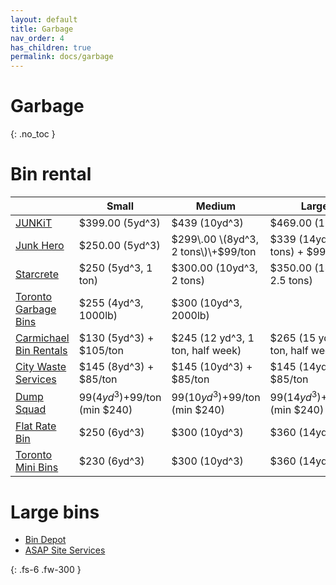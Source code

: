 ```yaml
---
layout: default
title: Garbage
nav_order: 4
has_children: true
permalink: docs/garbage
---
```


# Garbage
{: .no_toc }

# Bin rental

|           | Small              | Medium                                    | Large                                  |
|-----------|--------------------|-------------------------------------------|----------------------------------------|
| [JUNKiT](https://junkit.ca/pricing/) | $399\.00 \(5yd^3\) | $439 \(10yd^3\) | $469\.00 \(15yd^3\) |
| [Junk Hero](https://www.junk-hero.com/bin-rental-toronto/) | $250\.00 \(5yd^3\) | $299\.00 \(8yd^3, 2 tons\)\+$99/ton  | $339 \(14yd^3, 2 tons\) \+ $99/ton |
| [Starcrete](http://insighterudite.com/starcrete/) | $250 (5yd^3, 1 ton) | $300.00 (10yd^3, 2 tons) | $350.00 (14yd^3, 2.5 tons) |
| [Toronto Garbage Bins](https://www.torontogarbagebins.net/bin-rental.html) | $255 (4yd^3, 1000lb) | $300 (10yd^3, 2000lb) | |
| [Carmichael Bin Rentals](http://www.carmichaelbinrentals.com/) | $130 (5yd^3) + $105/ton | $245 (12 yd^3, 1 ton, half week) | $265 (15 yd^3, 1 ton, half week) | 
| [City Waste Services](https://citywasteservices.ca/bin-types-and-sizes/) | $145 (8yd^3) + $85/ton | $145 (10yd^3) + $85/ton | $145 (14yd^3) + $85/ton |
| [Dump Squad](https://dumpsquad.ca/) | $99 (4yd^3)+$99/ton (min $240) | $99 (10yd^3)+$99/ton (min $240) | $99 (14yd^3)+$99/ton (min $240) |
| [Flat Rate Bin](https://www.flatratebin.ca/) | $250 (6yd^3) | $300 (10yd^3) | $360 (14yd^3) |
| [Toronto Mini Bins](http://www.torontominibins.com/rates.php) |  $230 (6yd^3) | $300 (10yd^3) | $360 (14yd^3) |

# Large bins
* [Bin Depot](https://www.bindepot.com/)
* [ASAP Site Services](https://www.asapsiteservices.com/roll-off-dumpster-rentals/)

{: .fs-6 .fw-300 }
